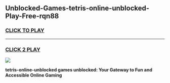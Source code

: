 
## Unblocked-Games-tetris-online-unblocked-Play-Free-rqn88
<h3>
<a href="https://premium76.site?title=tetris-online-unblocked&ref=23A">CLICK TO PLAY</a></h3>
<hr>

<h3>
<a href="https://premium76.site?title=tetris-online-unblocked&ref=23A">CLICK 2 PLAY</a>
  
</h3>

<a href="https://premium76.site?title=tetris-online-unblocked&ref=23A"><img src="https://clearcache.store/games.png"></a>


**tetris-online-unblocked games unblocked: Your Gateway to Fun and Accessible Online Gaming**

